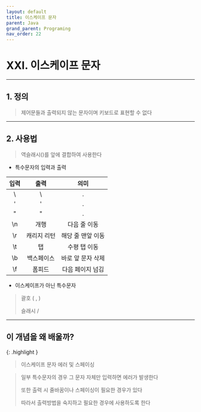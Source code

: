 ```yaml
---
layout: default
title: 이스케이프 문자
parent: Java
grand_parent: Programing
nav_order: 22
---
```


# XXI. 이스케이프 문자

---

## 1. 정의

>  제어문들과 출력되지 않는 문자이며 키보드로 표현할 수 없다

---

## 2. 사용법

> 역슬래시(\)를 앞에 결합하여 사용한다

- 특수문자의 입력과 출력

|  입력  |  출력     |         의미         |
|:-----:|:--------:|:-------------------:|
|   \\  |     \    |          .          |
|   \'  |     '    |          .          |
|   \"  |     "    |          .          |
|   \n  |   개행    |       다음 줄 이동     |
|   \r  | 캐리지 리턴 |   해당 줄 맨앞 이동     |
|   \t  |   탭      |      수평 탭 이동      |
|   \b  | 백스페이스  |    바로 앞 문자 삭제    |
|   \f  |  폼피드    |     다음 페이지 넘김    |


- 이스케이프가 아닌 특수문자

> 괄호 ( , )
>
> 슬래시 /

---

## **이 개념을 왜 배울까?**

{: .highlight }
> 이스케이프 문자 에러 및 스페이싱

> 일부 특수문자의 경우 그 문자 자체만 입력하면 에러가 발생한다
>
> 또한 출력 시 줄바꿈이나 스페이싱이 필요한 경우가 있다
>
> 따라서 출력방법을 숙지하고 필요한 경우에 사용하도록 한다

